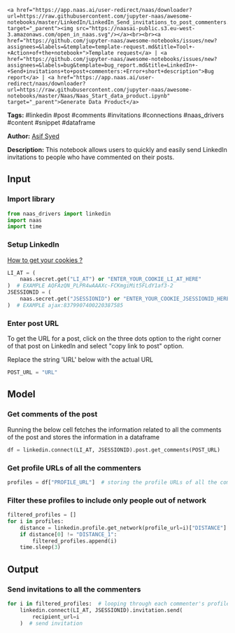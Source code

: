     <a href="https://app.naas.ai/user-redirect/naas/downloader?url=https://raw.githubusercontent.com/jupyter-naas/awesome-notebooks/master/LinkedIn/LinkedIn_Send_invitations_to_post_commenters.ipynb" target="_parent"><img src="https://naasai-public.s3.eu-west-3.amazonaws.com/open_in_naas.svg"/></a><br><br><a href="https://github.com/jupyter-naas/awesome-notebooks/issues/new?assignees=&labels=&template=template-request.md&title=Tool+-+Action+of+the+notebook+">Template request</a> | <a href="https://github.com/jupyter-naas/awesome-notebooks/issues/new?assignees=&labels=bug&template=bug_report.md&title=LinkedIn+-+Send+invitations+to+post+commenters:+Error+short+description">Bug report</a> | <a href="https://app.naas.ai/user-redirect/naas/downloader?url=https://raw.githubusercontent.com/jupyter-naas/awesome-notebooks/master/Naas/Naas_Start_data_product.ipynb" target="_parent">Generate Data Product</a>

**Tags:** #linkedin #post #comments #invitations #connections #naas_drivers #content #snippet #dataframe

**Author:** [Asif Syed](https://www.linkedin.com/in/asifsyd/)

**Description:** This notebook allows users to quickly and easily send LinkedIn invitations to people who have commented on their posts.

## Input

### Import library


```python
from naas_drivers import linkedin
import naas
import time
```

### Setup LinkedIn
<a href='https://www.notion.so/LinkedIn-driver-Get-your-cookies-d20a8e7e508e42af8a5b52e33f3dba75'>How to get your cookies ?</a>


```python
LI_AT = (
    naas.secret.get("LI_AT") or "ENTER_YOUR_COOKIE_LI_AT_HERE"
)  # EXAMPLE AQFAzQN_PLPR4wAAAXc-FCKmgiMit5FLdY1af3-2
JSESSIONID = (
    naas.secret.get("JSESSIONID") or "ENTER_YOUR_COOKIE_JSESSIONID_HERE"
)  # EXAMPLE ajax:8379907400220387585
```

### Enter post URL

To get the URL for a post, click on the three dots option to the right corner of that post on LinkedIn and select "copy link to post" option.

Replace the string 'URL' below with the actual URL


```python
POST_URL = "URL"
```

## Model

### Get comments of the post

Running the below cell fetches the information related to all the comments of the post and stores the information in a dataframe


```python
df = linkedin.connect(LI_AT, JSESSIONID).post.get_comments(POST_URL)
```

### Get profile URLs of all the commenters


```python
profiles = df["PROFILE_URL"]  # storing the profile URLs of all the commenters
```

### Filter these profiles to include only people out of network


```python
filtered_profiles = []
for i in profiles:
    distance = linkedin.profile.get_network(profile_url=i)["DISTANCE"]
    if distance[0] != "DISTANCE_1":
        filtered_profiles.append(i)
    time.sleep(3)
```

## Output

### Send invitations to all the commenters


```python
for i in filtered_profiles:  # looping through each commenter's profile URL
    linkedin.connect(LI_AT, JSESSIONID).invitation.send(
        recipient_url=i
    )  # send invitation
```

